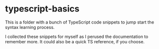 # typescript-basics
This is a folder with a bunch of TypeScript code snippets to jump start the syntax learning process.

I collected these snippets for myself as I perused the documentation to remember more.
It could also be a quick TS reference, if you choose. 
